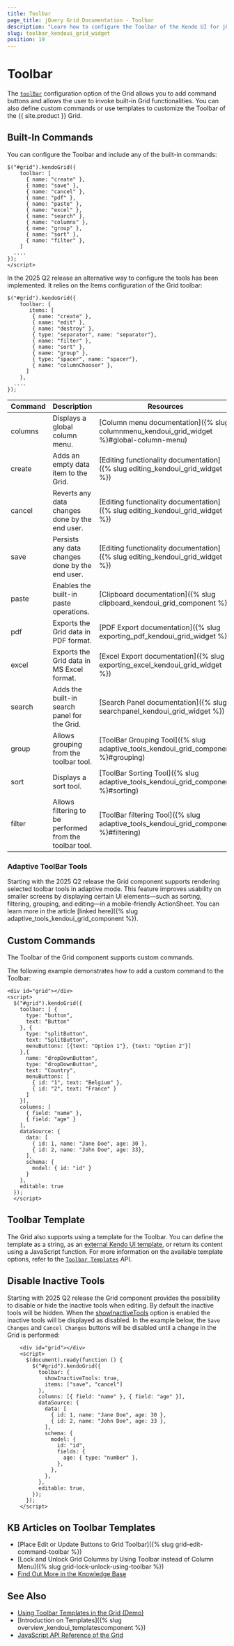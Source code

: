 ```yaml
---
title: Toolbar
page_title: jQuery Grid Documentation - Toolbar
description: "Learn how to configure the Toolbar of the Kendo UI for jQuery Grid."
slug: toolbar_kendoui_grid_widget
position: 19
---
```


# Toolbar

The [`toolBar`](/api/javascript/ui/grid/configuration/toolbar) configuration option of the Grid allows you to add command buttons and allows the user to invoke built-in Grid functionalities. You can also define custom commands or use templates to customize the Toolbar of the {{ site.product }} Grid.

## Built-In Commands

You can configure the Toolbar and include any of the built-in commands:

```
$("#grid").kendoGrid({
    toolbar: [
      { name: "create" },
      { name: "save" },
      { name: "cancel" },
      { name: "pdf" },
      { name: "paste" },
      { name: "excel" },
      { name: "search" },
      { name: "columns" },
      { name: "group" },
      { name: "sort" },
      { name: "filter" },
    ]
  ....
});
</script>
```

In the 2025 Q2 release an alternative way to configure the tools has been implemented. It relies on the Items configuration of the Grid toolbar:

```
$("#grid").kendoGrid({
    toolbar: {         
       items: [
        { name: "create" },
        { name: "edit" },
        { name: "destroy" },
        { type: "separator", name: "separator"},
        { name: "filter" },
        { name: "sort" },
        { name: "group" },
        { type: "spacer", name: "spacer"},
        { name: "columnChooser" },
      ]
    },
  ....
});
```

| Command | Description | Resources|
|---|---|---|
| columns | Displays a global column menu. | [Column menu documentation]({% slug columnmenu_kendoui_grid_widget %}#global-column-menu) |
| create | Adds an empty data item to the Grid.| [Editing functionality documentation]({% slug editing_kendoui_grid_widget %}) |
| cancel | Reverts any data changes done by the end user.|[Editing functionality documentation]({% slug editing_kendoui_grid_widget %}) |
| save | Persists any data changes done by the end user.|[Editing functionality documentation]({% slug editing_kendoui_grid_widget %}) |
| paste | Enables the built-in paste operations.| [Clipboard documentation]({% slug clipboard_kendoui_grid_component %})|
| pdf | Exports the Grid data in PDF format.| [PDF Export documentation]({% slug exporting_pdf_kendoui_grid_widget %})|
| excel | Exports the Grid data in MS Excel format.| [Excel Export documentation]({% slug exporting_excel_kendoui_grid_widget %})|
| search | Adds the built-in search panel for the Grid.| [Search Panel documentation]({% slug searchpanel_kendoui_grid_widget %})|
| group | Allows grouping from the toolbar tool. | [ToolBar Grouping Tool]({% slug adaptive_tools_kendoui_grid_component %}#grouping) |
| sort | Displays a sort tool. | [ToolBar Sorting Tool]({% slug adaptive_tools_kendoui_grid_component %}#sorting) |
| filter | Allows filtering to be performed from the toolbar tool. | [ToolBar filtering Tool]({% slug adaptive_tools_kendoui_grid_component %}#filtering) |


### Adaptive ToolBar Tools

Starting with the 2025 Q2 release the Grid component supports rendering selected toolbar tools in adaptive mode. This feature improves usability on smaller screens by displaying certain UI elements—such as sorting, filtering, grouping, and editing—in a mobile-friendly ActionSheet. You can learn more in the article [linked here]({% slug adaptive_tools_kendoui_grid_component %}).

## Custom Commands

The Toolbar of the Grid component supports custom commands.

The following example demonstrates how to add a custom command to the Toolbar:

```dojo
<div id="grid"></div>
<script>
  $("#grid").kendoGrid({
    toolbar: [ {
      type: "button",
      text: "Button"
    }, {
      type: "splitButton",
      text: "SplitButton",
      menuButtons: [{text: "Option 1"}, {text: "Option 2"}]
    },{
      name: "dropDownButton",
      type: "dropDownButton",
      text: "Country",
      menuButtons: [
        { id: "1", text: "Belgium" },
        { id: "2", text: "France" }
      ]
    }],
    columns: [
      { field: "name" },
      { field: "age" }
    ],
    dataSource: {
      data: [
        { id: 1, name: "Jane Doe", age: 30 },
        { id: 2, name: "John Doe", age: 33},
      ],
      schema: {
        model: { id: "id" }
      }
    },
    editable: true
  });
  </script>
```


## Toolbar Template

The Grid also supports using a template for the Toolbar. You can define the template as a string, as an [external Kendo UI template](https://docs.telerik.com/kendo-ui/framework/templates/get-started-external), or return its content using a JavaScript function. For more information on the available template options, refer to the [`Toolbar Templates`](/https://docs.telerik.com/kendo-ui/controls/grid/templates/toolbar-template) API.


## Disable Inactive Tools

Starting with 2025 Q2 release the Grid component provides the possibility to disable or hide the inactive tools when editing. By default the inactive tools will be hidden. When the [showInactiveTools](/api/javascript/ui/grid/configuration/toolbar.showinactivetools) option is enabled the inactive tools will be displayed as disabled.
In the example below, the `Save Changes` and `Cancel Changes` buttons will be disabled until a change in the Grid is performed:

```dojo
    <div id="grid"></div>
    <script>
      $(document).ready(function () {
        $("#grid").kendoGrid({
          toolbar: {
            showInactiveTools: true,
            items: ["save", "cancel"]
          },
          columns: [{ field: "name" }, { field: "age" }],
          dataSource: {
            data: [
              { id: 1, name: "Jane Doe", age: 30 },
              { id: 2, name: "John Doe", age: 33 },
            ],
            schema: {
              model: {
                id: "id",
                fields: {
                  age: { type: "number" },
                },
              },
            },
          },
          editable: true,
        });
      });
    </script>

```


## KB Articles on Toolbar Templates

* [Place Edit or Update Buttons to Grid Toolbar]({% slug grid-edit-command-toolbar %})
* [Lock and Unlock Grid Columns by Using Toolbar instead of Column Menu]({% slug grid-lock-unlock-using-toolbar %})
* [Find Out More in the Knowledge Base](/knowledge-base)

## See Also

* [Using Toolbar Templates in the Grid (Demo)](https://demos.telerik.com/kendo-ui/grid/toolbar-template)
* [Introduction on Templates]({% slug overview_kendoui_templatescomponent %})
* [JavaScript API Reference of the Grid](/api/javascript/ui/grid)

